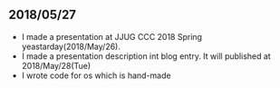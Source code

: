 ## 2018/05/27
- I made a presentation at JJUG CCC 2018 Spring yeastarday(2018/May/26).
- I made a presentation description int blog entry.
  It will published at 2018/May/28(Tue)
- I wrote code for os which is hand-made

